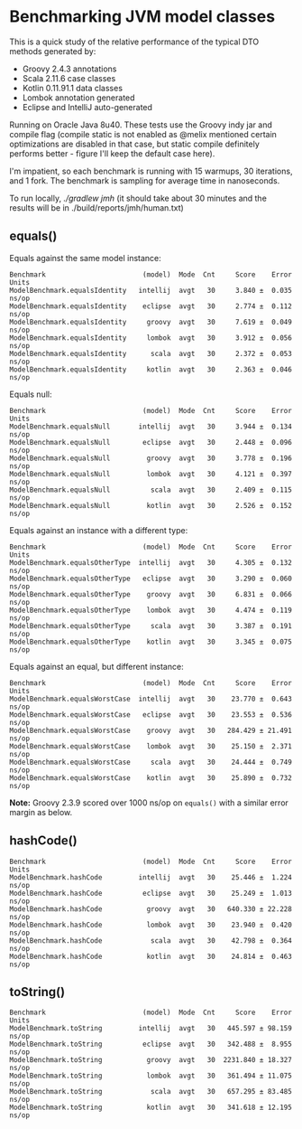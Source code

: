 # Benchmarking JVM model classes

This is a quick study of the relative performance of the typical DTO methods generated by:

* Groovy 2.4.3 annotations
* Scala 2.11.6 case classes
* Kotlin 0.11.91.1 data classes
* Lombok annotation generated
* Eclipse and IntelliJ auto-generated

Running on Oracle Java 8u40. These tests use the Groovy indy jar and compile flag (compile static is not enabled as @melix mentioned certain optimizations are disabled in that case, but static compile definitely performs better - figure I'll keep the default case here).

I'm impatient, so each benchmark is running with 15 warmups, 30 iterations, and 1 fork.  The benchmark is sampling for average time in nanoseconds.

To run locally, _./gradlew jmh_ (it should take about 30 minutes and the results will be in ./build/reports/jmh/human.txt)

## equals()

Equals against the same model instance:

    Benchmark                        (model)  Mode  Cnt     Score    Error  Units
    ModelBenchmark.equalsIdentity   intellij  avgt   30     3.840 ±  0.035  ns/op
    ModelBenchmark.equalsIdentity    eclipse  avgt   30     2.774 ±  0.112  ns/op
    ModelBenchmark.equalsIdentity     groovy  avgt   30     7.619 ±  0.049  ns/op
    ModelBenchmark.equalsIdentity     lombok  avgt   30     3.912 ±  0.056  ns/op
    ModelBenchmark.equalsIdentity      scala  avgt   30     2.372 ±  0.053  ns/op
    ModelBenchmark.equalsIdentity     kotlin  avgt   30     2.363 ±  0.046  ns/op

Equals null:

    Benchmark                        (model)  Mode  Cnt     Score    Error  Units
    ModelBenchmark.equalsNull       intellij  avgt   30     3.944 ±  0.134  ns/op
    ModelBenchmark.equalsNull        eclipse  avgt   30     2.448 ±  0.096  ns/op
    ModelBenchmark.equalsNull         groovy  avgt   30     3.778 ±  0.196  ns/op
    ModelBenchmark.equalsNull         lombok  avgt   30     4.121 ±  0.397  ns/op
    ModelBenchmark.equalsNull          scala  avgt   30     2.409 ±  0.115  ns/op
    ModelBenchmark.equalsNull         kotlin  avgt   30     2.526 ±  0.152  ns/op

Equals against an instance with a different type:

    Benchmark                        (model)  Mode  Cnt     Score    Error  Units
    ModelBenchmark.equalsOtherType  intellij  avgt   30     4.305 ±  0.132  ns/op
    ModelBenchmark.equalsOtherType   eclipse  avgt   30     3.290 ±  0.060  ns/op
    ModelBenchmark.equalsOtherType    groovy  avgt   30     6.831 ±  0.066  ns/op
    ModelBenchmark.equalsOtherType    lombok  avgt   30     4.474 ±  0.119  ns/op
    ModelBenchmark.equalsOtherType     scala  avgt   30     3.387 ±  0.191  ns/op
    ModelBenchmark.equalsOtherType    kotlin  avgt   30     3.345 ±  0.075  ns/op

Equals against an equal, but different instance:

    Benchmark                        (model)  Mode  Cnt     Score    Error  Units
    ModelBenchmark.equalsWorstCase  intellij  avgt   30    23.770 ±  0.643  ns/op
    ModelBenchmark.equalsWorstCase   eclipse  avgt   30    23.553 ±  0.536  ns/op
    ModelBenchmark.equalsWorstCase    groovy  avgt   30   284.429 ± 21.491  ns/op
    ModelBenchmark.equalsWorstCase    lombok  avgt   30    25.150 ±  2.371  ns/op
    ModelBenchmark.equalsWorstCase     scala  avgt   30    24.444 ±  0.749  ns/op
    ModelBenchmark.equalsWorstCase    kotlin  avgt   30    25.890 ±  0.732  ns/op

**Note:** Groovy 2.3.9 scored over 1000 ns/op on `equals()` with a similar error margin as below.

## hashCode()

    Benchmark                        (model)  Mode  Cnt     Score    Error  Units
    ModelBenchmark.hashCode         intellij  avgt   30    25.446 ±  1.224  ns/op
    ModelBenchmark.hashCode          eclipse  avgt   30    25.249 ±  1.013  ns/op
    ModelBenchmark.hashCode           groovy  avgt   30   640.330 ± 22.228  ns/op
    ModelBenchmark.hashCode           lombok  avgt   30    23.940 ±  0.420  ns/op
    ModelBenchmark.hashCode            scala  avgt   30    42.798 ±  0.364  ns/op
    ModelBenchmark.hashCode           kotlin  avgt   30    24.814 ±  0.463  ns/op

## toString()

    Benchmark                        (model)  Mode  Cnt     Score    Error  Units
    ModelBenchmark.toString         intellij  avgt   30   445.597 ± 98.159  ns/op
    ModelBenchmark.toString          eclipse  avgt   30   342.488 ±  8.955  ns/op
    ModelBenchmark.toString           groovy  avgt   30  2231.840 ± 18.327  ns/op
    ModelBenchmark.toString           lombok  avgt   30   361.494 ± 11.075  ns/op
    ModelBenchmark.toString            scala  avgt   30   657.295 ± 83.485  ns/op
    ModelBenchmark.toString           kotlin  avgt   30   341.618 ± 12.195  ns/op
